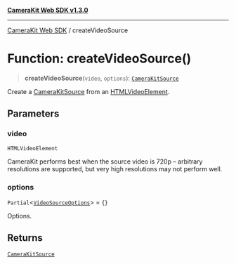 [**CameraKit Web SDK v1.3.0**](../README.md)

***

[CameraKit Web SDK](../globals.md) / createVideoSource

# Function: createVideoSource()

> **createVideoSource**(`video`, `options`): [`CameraKitSource`](../classes/CameraKitSource.md)

Create a [CameraKitSource](../classes/CameraKitSource.md) from an
[HTMLVideoElement](https://developer.mozilla.org/en-US/docs/Web/API/HTMLVideoElement).

## Parameters

### video

`HTMLVideoElement`

CameraKit performs best when the source video is 720p – arbitrary resolutions are supported, but very
high resolutions may not perform well.

### options

`Partial`\<[`VideoSourceOptions`](../interfaces/VideoSourceOptions.md)\> = `{}`

Options.

## Returns

[`CameraKitSource`](../classes/CameraKitSource.md)
